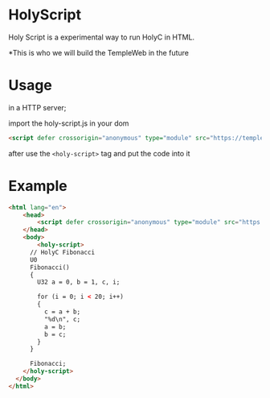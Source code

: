 # HolyScript

Holy Script is a experimental way to run HolyC in HTML.

*This is who we will build the TempleWeb in the future

# Usage

in a HTTP server;

import the holy-script.js in your dom
```html
<script defer crossorigin="anonymous" type="module" src="https://templeweb.github.io/HolyScript-0.0.1.min.js"></script>
```
after use the ```<holy-script>``` tag and put the code into it

# Example

```html 
<html lang="en">
	<head>
		<script defer crossorigin="anonymous" type="module" src="https://templeweb.github.io/HolyScript-0.0.1.min.js"></script>
	</head>
	<body>
		<holy-script>
      // HolyC Fibonacci
      U0
      Fibonacci()
      {
        U32 a = 0, b = 1, c, i;

        for (i = 0; i < 20; i++)
        {
          c = a + b;
          "%d\n", c;
          a = b;
          b = c;
        }
      }

      Fibonacci;
    </holy-script>
  </body>
</html>
```